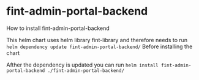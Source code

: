 # fint-admin-portal-backend

How to install fint-admin-portal-backend

This helm chart uses helm library fint-library and therefore needs to run 
`helm dependency update fint-admin-portal-backend/`
Before installing the chart

Afther the dependency is updated you can run 
`helm install fint-admin-portal-backend ./fint-admin-portal-backend/`
